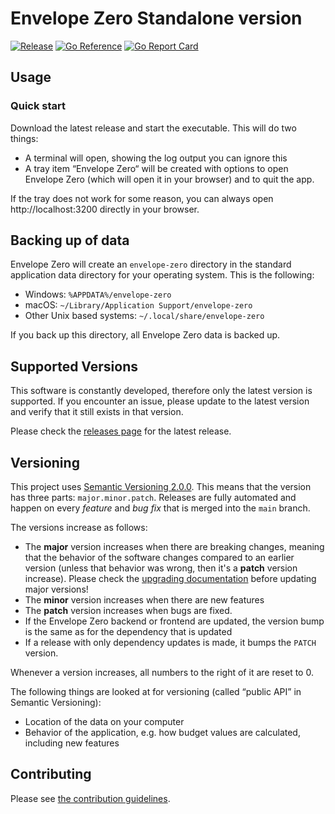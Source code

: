 # Envelope Zero Standalone version

[![Release](https://img.shields.io/github/release/envelope-zero/standalone.svg?style=flat-square)](https://github.com/envelope-zero/standalone/releases/latest) [![Go Reference](https://pkg.go.dev/badge/github.com/envelope-zero/standalone.svg)](https://pkg.go.dev/github.com/envelope-zero/standalone) [![Go Report Card](https://goreportcard.com/badge/github.com/envelope-zero/standalone)](https://goreportcard.com/report/github.com/envelope-zero/standalone)

## Usage

### Quick start

Download the latest release and start the executable. This will do two things:

- A terminal will open, showing the log output you can ignore this
- A tray item “Envelope Zero“ will be created with options to open Envelope Zero (which will open it in your browser) and to quit the app.

If the tray does not work for some reason, you can always open http://localhost:3200 directly in your browser.

## Backing up of data

Envelope Zero will create an `envelope-zero` directory in the standard application data directory for your operating system. This is the following:

- Windows: `%APPDATA%/envelope-zero`
- macOS: `~/Library/Application Support/envelope-zero`
- Other Unix based systems: `~/.local/share/envelope-zero`

If you back up this directory, all Envelope Zero data is backed up.

## Supported Versions

This software is constantly developed, therefore only the latest version is supported. If you encounter an issue, please update to the latest version and verify that it still exists in that version.

Please check the [releases page](https://github.com/envelope-zero/standalone/releases) for the latest release.

## Versioning

This project uses [Semantic Versioning 2.0.0](https://semver.org/spec/v2.0.0.html). This means that the version has three parts: `major.minor.patch`.
Releases are fully automated and happen on every _feature_ and _bug fix_ that is merged into the `main` branch.

The versions increase as follows:

- The **major** version increases when there are breaking changes, meaning that the behavior of the software changes compared to an earlier version (unless that behavior was wrong, then it's a **patch** version increase). Please check the [upgrading documentation](docs/upgrading.md) before updating major versions!
- The **minor** version increases when there are new features
- The **patch** version increases when bugs are fixed.
- If the Envelope Zero backend or frontend are updated, the version bump is the same as for the dependency that is updated
- If a release with only dependency updates is made, it bumps the `PATCH` version.

Whenever a version increases, all numbers to the right of it are reset to 0.

The following things are looked at for versioning (called “public API” in Semantic Versioning):

- Location of the data on your computer
- Behavior of the application, e.g. how budget values are calculated, including new features

## Contributing

Please see [the contribution guidelines](CONTRIBUTING.md).
